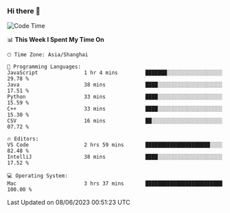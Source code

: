 ### Hi there 👋


<!--START_SECTION:waka-->
![Code Time](http://img.shields.io/badge/Code%20Time-1%2C147%20hrs%2048%20mins-blue)

📊 **This Week I Spent My Time On** 

```text
🕑︎ Time Zone: Asia/Shanghai

💬 Programming Languages: 
JavaScript               1 hr 4 mins         ███████░░░░░░░░░░░░░░░░░░   29.78 % 
Java                     38 mins             ████░░░░░░░░░░░░░░░░░░░░░   17.51 % 
Python                   33 mins             ████░░░░░░░░░░░░░░░░░░░░░   15.59 % 
C++                      33 mins             ████░░░░░░░░░░░░░░░░░░░░░   15.30 % 
CSV                      16 mins             ██░░░░░░░░░░░░░░░░░░░░░░░   07.72 % 

🔥 Editors: 
VS Code                  2 hrs 59 mins       █████████████████████░░░░   82.48 % 
IntelliJ                 38 mins             ████░░░░░░░░░░░░░░░░░░░░░   17.52 % 

💻 Operating System: 
Mac                      3 hrs 37 mins       █████████████████████████   100.00 % 
```


 Last Updated on 08/06/2023 00:51:23 UTC
<!--END_SECTION:waka-->

<!--
**SillyPasty/SillyPasty** is a ✨ _special_ ✨ repository because its `README.md` (this file) appears on your GitHub profile.

Here are some ideas to get you started:

- 🔭 I’m currently working on ...
- 🌱 I’m currently learning ...
- 👯 I’m looking to collaborate on ...
- 🤔 I’m looking for help with ...
- 💬 Ask me about ...
- 📫 How to reach me: ...
- 😄 Pronouns: ...
- ⚡ Fun fact: ...
-->


